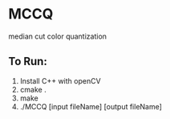 # MCCQ
median cut color quantization

## To Run:
1. Install C++ with openCV
2. cmake .
3. make
4. ./MCCQ [input fileName] [output fileName]

